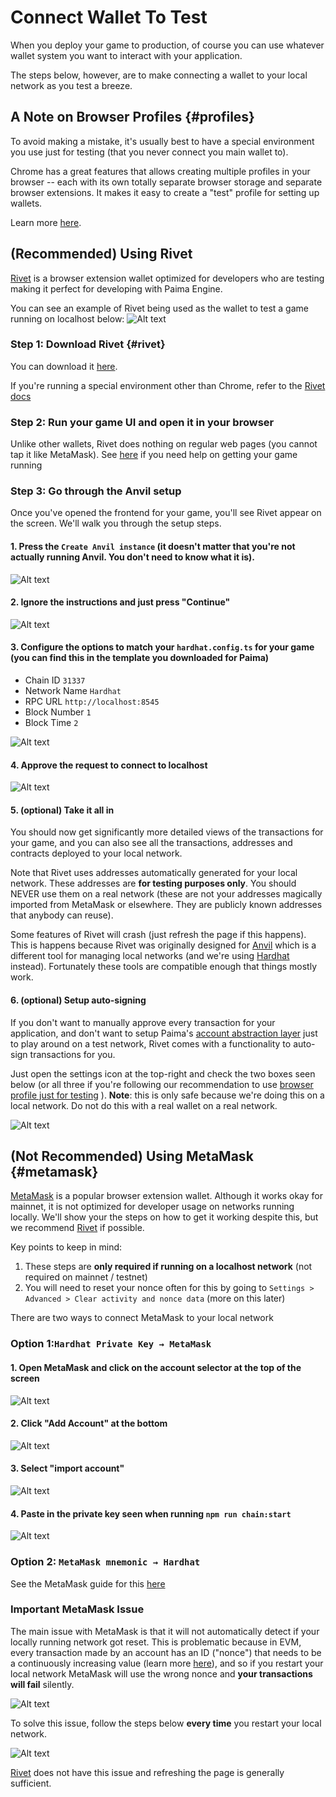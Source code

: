 # Connect Wallet To Test

When you deploy your game to production, of course you can use whatever wallet system you want to interact with your application.

The steps below, however, are to make connecting a wallet to your local network as you test a breeze.

## A Note on Browser Profiles {#profiles}

To avoid making a mistake, it's usually best to have a special environment you use just for testing (that you never connect you main wallet to).

Chrome has a great features that allows creating multiple profiles in your browser -- each with its own totally separate browser storage and separate browser extensions. It makes it easy to create a "test" profile for setting up wallets.

Learn more [here](https://support.google.com/chrome/answer/2364824?hl=en&co=GENIE.Platform%3DDesktop).

## (Recommended) Using Rivet

[Rivet](https://chromewebstore.google.com/detail/rivet/mobmnpcacgadhkjfelhpemphmmnggnod) is a browser extension wallet optimized for developers who are testing making it perfect for developing with Paima Engine.

You can see an example of Rivet being used as the wallet to test a game running on localhost below:
![Alt text](image-11.png)

### Step 1: Download Rivet {#rivet}

You can download it [here](https://chromewebstore.google.com/detail/rivet/mobmnpcacgadhkjfelhpemphmmnggnod).

If you're running a special environment other than Chrome, refer to the [Rivet docs](https://github.com/paradigmxyz/rivet)

### Step 2: Run your game UI and open it in your browser

Unlike other wallets, Rivet does nothing on regular web pages (you cannot tap it like MetaMask). See [here](./1-how-to-use-paima-engine.md) if you need help on getting your game running

### Step 3: Go through the Anvil setup

Once you've opened the frontend for your game, you'll see Rivet appear on the screen. We'll walk you through the setup steps.

#### 1. Press the `Create Anvil instance` (it doesn't matter that you're not actually running Anvil. You don't need to know what it is).

![Alt text](image.png)

#### 2. Ignore the instructions and just press "Continue"

![Alt text](image-1.png)

#### 3. Configure the options to match your `hardhat.config.ts` for your game (you can find this in the template you downloaded for Paima)

- Chain ID `31337`
- Network Name `Hardhat`
- RPC URL `http://localhost:8545`
- Block Number `1`
- Block Time `2`

![Alt text](image-2.png)

#### 4. Approve the request to connect to localhost

![Alt text](image-3.png)

#### 5. (optional) Take it all in

You should now get significantly more detailed views of the transactions for your game, and you can also see all the transactions, addresses and contracts deployed to your local network.

Note that Rivet uses addresses automatically generated for your local network. These addresses are **for testing purposes only**. You should NEVER use them on a real network (these are not your addresses magically imported from MetaMask or elsewhere. They are publicly known addresses that anybody can reuse).

Some features of Rivet will crash (just refresh the page if this happens). This is happens because Rivet was originally designed for [Anvil](https://book.getfoundry.sh/anvil/) which is a different tool for managing local networks (and we're using [Hardhat](https://hardhat.org/) instead). Fortunately these tools are compatible enough that things mostly work.

#### 6. (optional) Setup auto-signing

If you don't want to manually approve every transaction for your application, and don't want to setup Paima's [account abstraction layer](../700-multichain-support/2-wallet-layer/1-introduction.mdx) just to play around on a test network, Rivet comes with a functionality to auto-sign transactions for you.

Just open the settings icon at the top-right and check the two boxes seen below (or all three if you're following our recommendation to use  [browser profile just for testing](#profiles) ). **Note**: this is only safe because we're doing this on a local network. Do not do this with a real wallet on a real network.

![Alt text](image-4.png)

## (Not Recommended) Using MetaMask {#metamask}

[MetaMask](https://metamask.io/) is a popular browser extension wallet. Although it works okay for mainnet, it is not optimized for developer usage on networks running locally. We'll show your the steps on how to get it working despite this, but we recommend [Rivet](#rivet) if possible.

Key points to keep in mind:
1. These steps are **only required if running on a localhost network** (not required on mainnet / testnet)
2. You will need to reset your nonce often for this by going to `Settings > Advanced > Clear activity and nonce data` (more on this later)

There are two ways to connect MetaMask to your local network

### Option 1:`Hardhat Private Key → MetaMask`

#### 1. Open MetaMask and click on the account selector at the top of the screen

![Alt text](image-5.png)

#### 2. Click "Add Account" at the bottom

![Alt text](image-6.png)

#### 3. Select "import account"

![Alt text](image-7.png)

#### 4. Paste in the private key seen when running `npm run chain:start`

![Alt text](image-8.png)

### Option 2: `MetaMask mnemonic → Hardhat`

See the MetaMask guide for this [here](https://docs.metamask.io/wallet/how-to/get-started-building/run-devnet/)

### **Important** MetaMask Issue

The main issue with MetaMask is that it will not automatically detect if your locally running network got reset. This is problematic because in EVM, every transaction made by an account has an ID ("nonce") that needs to be a continuously increasing value (learn more [here](https://help.myetherwallet.com/en/articles/5461509-what-is-a-nonce)), and so if you restart your local network MetaMask will use the wrong nonce and **your transactions will fail** silently.

![Alt text](image-9.png)

To solve this issue, follow the steps below **every time** you restart your local network.

![Alt text](image-10.png)

[Rivet](#rivet) does not have this issue and refreshing the page is generally sufficient.
